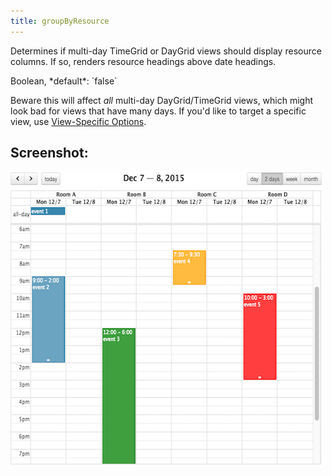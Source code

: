 ```yaml
---
title: groupByResource
---
```


Determines if multi-day TimeGrid or DayGrid views should display resource columns. If so, renders resource headings above date headings.

<div class='spec' markdown='1'>
Boolean, *default*: `false`
</div>

Beware this will affect *all* multi-day DayGrid/TimeGrid views, which might look bad for views that have many days. If you'd like to target a specific view, use [View-Specific Options](view-specific-options).


## Screenshot:

<img src='groupByResource.png' width='600' height='474' style='margin-left:-3px' alt='resources above dates' />
